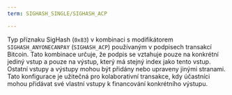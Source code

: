 ```yaml
---
term: SIGHASH_SINGLE/SIGHASH_ACP

---
```

Typ příznaku SigHash (`0x83`) v kombinaci s modifikátorem `SIGHASH_ANYONECANPAY` (`SIGHASH_ACP`) používaným v podpisech transakcí Bitcoin. Tato kombinace určuje, že podpis se vztahuje pouze na konkrétní jediný vstup a pouze na výstup, který má stejný index jako tento vstup. Ostatní vstupy a výstupy mohou být přidány nebo upraveny jinými stranami. Tato konfigurace je užitečná pro kolaborativní transakce, kdy účastníci mohou přidávat své vlastní vstupy k financování konkrétního výstupu.